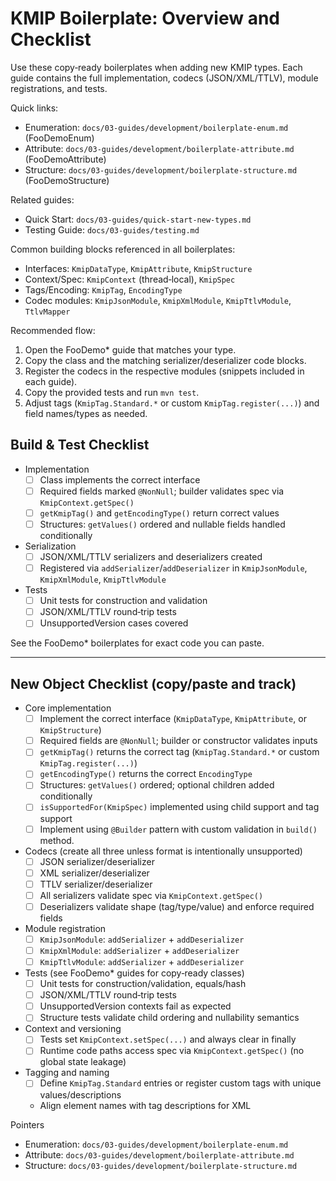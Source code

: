# KMIP Boilerplate: Overview and Checklist

Use these copy‑ready boilerplates when adding new KMIP types. Each guide contains the full implementation, codecs (JSON/XML/TTLV), module registrations, and tests.

Quick links:
- Enumeration: `docs/03-guides/development/boilerplate-enum.md` (FooDemoEnum)
- Attribute: `docs/03-guides/development/boilerplate-attribute.md` (FooDemoAttribute)
- Structure: `docs/03-guides/development/boilerplate-structure.md` (FooDemoStructure)

Related guides:
- Quick Start: `docs/03-guides/quick-start-new-types.md`
- Testing Guide: `docs/03-guides/testing.md`

Common building blocks referenced in all boilerplates:
- Interfaces: `KmipDataType`, `KmipAttribute`, `KmipStructure`
- Context/Spec: `KmipContext` (thread‑local), `KmipSpec`
- Tags/Encoding: `KmipTag`, `EncodingType`
- Codec modules: `KmipJsonModule`, `KmipXmlModule`, `KmipTtlvModule`, `TtlvMapper`

Recommended flow:
1) Open the FooDemo* guide that matches your type.
2) Copy the class and the matching serializer/deserializer code blocks.
3) Register the codecs in the respective modules (snippets included in each guide).
4) Copy the provided tests and run `mvn test`.
5) Adjust tags (`KmipTag.Standard.*` or custom `KmipTag.register(...)`) and field names/types as needed.

## Build & Test Checklist

- Implementation
  - [ ] Class implements the correct interface
  - [ ] Required fields marked `@NonNull`; builder validates spec via `KmipContext.getSpec()`
  - [ ] `getKmipTag()` and `getEncodingType()` return correct values
  - [ ] Structures: `getValues()` ordered and nullable fields handled conditionally

- Serialization
  - [ ] JSON/XML/TTLV serializers and deserializers created
  - [ ] Registered via `addSerializer`/`addDeserializer` in `KmipJsonModule`, `KmipXmlModule`, `KmipTtlvModule`

- Tests
  - [ ] Unit tests for construction and validation
  - [ ] JSON/XML/TTLV round‑trip tests
  - [ ] UnsupportedVersion cases covered

See the FooDemo* boilerplates for exact code you can paste.

---

## New Object Checklist (copy/paste and track)

- Core implementation
  - [ ] Implement the correct interface (`KmipDataType`, `KmipAttribute`, or `KmipStructure`)
  - [ ] Required fields are `@NonNull`; builder or constructor validates inputs
  - [ ] `getKmipTag()` returns the correct tag (`KmipTag.Standard.*` or custom `KmipTag.register(...)`)
  - [ ] `getEncodingType()` returns the correct `EncodingType`
  - [ ] Structures: `getValues()` ordered; optional children added conditionally
  - [ ] `isSupportedFor(KmipSpec)` implemented using child support and tag support
  - [ ] Implement using `@Builder` pattern with custom validation in `build()` method. 

- Codecs (create all three unless format is intentionally unsupported)
  - [ ] JSON serializer/deserializer
  - [ ] XML serializer/deserializer
  - [ ] TTLV serializer/deserializer
  - [ ] All serializers validate spec via `KmipContext.getSpec()`
  - [ ] Deserializers validate shape (tag/type/value) and enforce required fields

- Module registration
  - [ ] `KmipJsonModule`: `addSerializer` + `addDeserializer`
  - [ ] `KmipXmlModule`: `addSerializer` + `addDeserializer`
  - [ ] `KmipTtlvModule`: `addSerializer` + `addDeserializer`

- Tests (see FooDemo* guides for copy‑ready classes)
  - [ ] Unit tests for construction/validation, equals/hash
  - [ ] JSON/XML/TTLV round‑trip tests
  - [ ] UnsupportedVersion contexts fail as expected
  - [ ] Structure tests validate child ordering and nullability semantics

- Context and versioning
  - [ ] Tests set `KmipContext.setSpec(...)` and always clear in finally
  - [ ] Runtime code paths access spec via `KmipContext.getSpec()` (no global state leakage)

- Tagging and naming
  - [ ] Define `KmipTag.Standard` entries or register custom tags with unique values/descriptions
  - Align element names with tag descriptions for XML
 
Pointers
- Enumeration: `docs/03-guides/development/boilerplate-enum.md`
- Attribute: `docs/03-guides/development/boilerplate-attribute.md`
- Structure: `docs/03-guides/development/boilerplate-structure.md`
